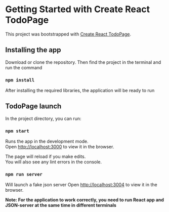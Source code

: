 # Getting Started with Create React TodoPage

This project was bootstrapped with [Create React TodoPage](https://github.com/facebook/create-react-app).

## Installing the app

Download or clone the repository. Then find the project in the terminal and run the command

### `npm install`

After installing the required libraries, the application will be ready to run

## TodoPage launch

In the project directory, you can run:

### `npm start`

Runs the app in the development mode.\
Open [http://localhost:3000](http://localhost:3000) to view it in the browser.

The page will reload if you make edits.\
You will also see any lint errors in the console.

### `npm run server`

Will launch a fake json server
Open [http://localhost:3004](http://localhost:3004) to view it in the browser.

**Note: For the application to work correctly, you need to run React app and JSON-server at the same time in different terminals**
